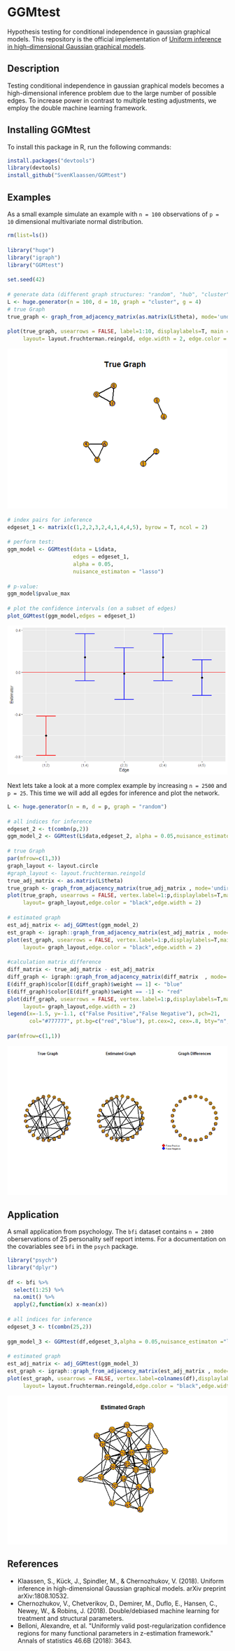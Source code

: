 # GGMtest

Hypothesis testing for conditional independence in gaussian graphical models. This repository is the official implementation of [Uniform inference in high-dimensional Gaussian graphical models](https://arxiv.org/pdf/1808.10532.pdf).

## Description

Testing conditional independence in gaussian graphical models becomes a high-dimensional inference problem due to the large number of possible edges. To increase power in contrast to multiple testing adjustments, we employ the double machine learning framework.

## Installing GGMtest

To install this package in R, run the following commands:

```R
install.packages("devtools")
library(devtools)
install_github("SvenKlaassen/GGMtest")
```

## Examples

As a small example simulate an example with `n = 100` observations of `p = 10` dimensional multivariate normal distribution.

```R
rm(list=ls())

library("huge")
library("igraph")
library("GGMtest")

set.seed(42)

# generate data (different graph structures: "random", "hub", "cluster", "band" and "scale-free") 
L <- huge.generator(n = 100, d = 10, graph = "cluster", g = 4) 
# true Graph
true_graph <- graph_from_adjacency_matrix(as.matrix(L$theta), mode='undirected', diag=F)

plot(true_graph, usearrows = FALSE, label=1:10, displaylabels=T, main = "True Graph",
     layout= layout.fruchterman.reingold, edge.width = 2, edge.color = "black")

```

![alt text](https://github.com/SvenKlaassen/GGMtest/blob/master/plots/true_graph_1.png "True Graph")

```R
# index pairs for inference
edgeset_1 <- matrix(c(1,2,2,3,2,4,1,4,4,5), byrow = T, ncol = 2)

# perform test:
ggm_model <- GGMtest(data = L$data,
                     edges = edgeset_1,
                     alpha = 0.05,
                     nuisance_estimaton = "lasso")

# p-value:                     
ggm_model$pvalue_max

# plot the confidence intervals (on a subset of edges)
plot_GGMtest(ggm_model,edges = edgeset_1)
```

![alt text](https://github.com/SvenKlaassen/GGMtest/blob/master/plots/confidence_intervals_1.png "Confidence Intervals")

Next lets take a look at a more complex example by increasing `n = 2500` and `p = 25`. This time we will add all egdes for inference and plot the network.
```R
L <- huge.generator(n = n, d = p, graph = "random")

# all indices for inference
edgeset_2 <- t(combn(p,2))
ggm_model_2 <- GGMtest(L$data,edgeset_2, alpha = 0.05,nuisance_estimaton ="lasso")

# true Graph
par(mfrow=c(1,3))
graph_layout <- layout.circle 
#graph_layout <- layout.fruchterman.reingold
true_adj_matrix <- as.matrix(L$theta)
true_graph <- graph_from_adjacency_matrix(true_adj_matrix , mode='undirected', diag=F )
plot(true_graph, usearrows = FALSE, vertex.label=1:p,displaylabels=T,main = "True Graph",
     layout= graph_layout,edge.color = "black",edge.width = 2)

# estimated graph
est_adj_matrix <- adj_GGMtest(ggm_model_2)
est_graph <- igraph::graph_from_adjacency_matrix(est_adj_matrix , mode='undirected', diag=F )
plot(est_graph, usearrows = FALSE, vertex.label=1:p,displaylabels=T,main = "Estimated Graph",
     layout= graph_layout,edge.color = "black",edge.width = 2)

#calculation matrix difference
diff_matrix <- true_adj_matrix - est_adj_matrix 
diff_graph <- igraph::graph_from_adjacency_matrix(diff_matrix  , mode='undirected', diag=F, weighted = T)
E(diff_graph)$color[E(diff_graph)$weight == 1] <- "blue"
E(diff_graph)$color[E(diff_graph)$weight == -1] <- "red"
plot(diff_graph, usearrows = FALSE, vertex.label=1:p,displaylabels=T,main = "Graph Differences",
     layout= graph_layout,edge.width = 2)
legend(x=-1.5, y=-1.1, c("False Positive","False Negative"), pch=21,
       col="#777777", pt.bg=c("red","blue"), pt.cex=2, cex=.8, bty="n", ncol=1)

par(mfrow=c(1,1))
```
![alt text](https://github.com/SvenKlaassen/GGMtest/blob/master/plots/example_large_1.png "Estimated GGM")

## Application
A small application from psychology. The  `bfi` dataset contains `n = 2800` oberservations of 25 personality self report intems. For a documentation on the covariables see `bfi` in the `psych` package.
```R
library("psych")
library("dplyr")

df <- bfi %>%
  select(1:25) %>%
  na.omit() %>%
  apply(2,function(x) x-mean(x))

# all indices for inference
edgeset_3 <- t(combn(25,2))

ggm_model_3 <- GGMtest(df,edgeset_3,alpha = 0.05,nuisance_estimaton ="lasso")

# estimated graph
est_adj_matrix <- adj_GGMtest(ggm_model_3)
est_graph <- igraph::graph_from_adjacency_matrix(est_adj_matrix , mode='undirected', diag=F )
plot(est_graph, usearrows = FALSE, vertex.label=colnames(df),displaylabels=T,main = "Estimated Graph",
     layout= layout.fruchterman.reingold,edge.color = "black",edge.width = 2)

```
![alt text](https://github.com/SvenKlaassen/GGMtest/blob/master/plots/application_bfi_1.png "Estimated GGM")

## References

* Klaassen, S., Kück, J., Spindler, M., & Chernozhukov, V. (2018). Uniform inference in high-dimensional Gaussian graphical models. arXiv preprint arXiv:1808.10532.
* Chernozhukov, V., Chetverikov, D., Demirer, M., Duflo, E., Hansen, C., Newey, W., & Robins, J. (2018). Double/debiased machine learning for treatment and structural parameters.
* Belloni, Alexandre, et al. "Uniformly valid post-regularization confidence regions for many functional parameters in z-estimation framework." Annals of statistics 46.6B (2018): 3643.

